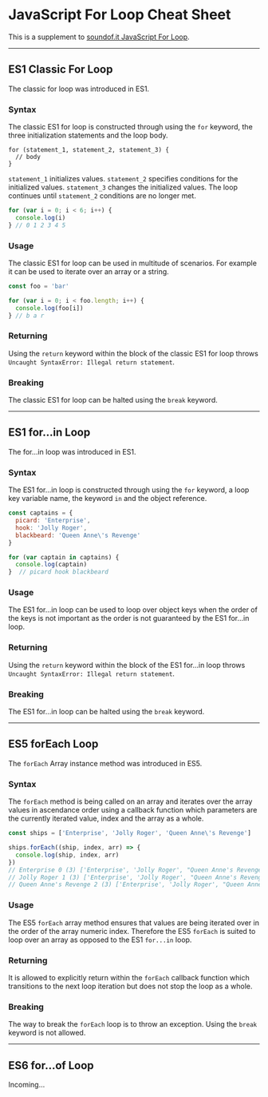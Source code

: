 # JavaScript For Loop Cheat Sheet
This is a supplement to [soundof.it JavaScript For Loop](https://soundof.it/javascript-for-loop).

---

## ES1 Classic For Loop
The classic for loop was introduced in ES1.

### Syntax
The classic ES1 for loop is constructed through using the `for` keyword, the three initialization statements and the loop body.
```
for (statement_1, statement_2, statement_3) {
  // body
}
```
`statement_1` initializes values. `statement_2` specifies conditions for the initialized values. `statement_3` changes the initialized values. The loop continues until `statement_2` conditions are no longer met.
```JavaScript
for (var i = 0; i < 6; i++) {
  console.log(i)
} // 0 1 2 3 4 5
```

### Usage
The classic ES1 for loop can be used in multitude of scenarios. For example it can be used to iterate over an array or a string.
```JavaScript
const foo = 'bar'

for (var i = 0; i < foo.length; i++) {
  console.log(foo[i])
} // b a r
```

### Returning
Using the `return` keyword within the block of the classic ES1 for loop throws `Uncaught SyntaxError: Illegal return statement`.

### Breaking
The classic ES1 for loop can be halted using the `break` keyword.

---

## ES1 for...in Loop
The for...in loop was introduced in ES1.

### Syntax
The ES1 for...in loop is constructed through using the `for` keyword, a loop key variable name, the keyword `in` and the object reference.

```JavaScript
const captains = {
  picard: 'Enterprise',
  hook: 'Jolly Roger',
  blackbeard: 'Queen Anne\'s Revenge'
}

for (var captain in captains) {
  console.log(captain)
}  // picard hook blackbeard
```

### Usage
The ES1 for...in loop can be used to loop over object keys when the order of the keys is not important as the order is not guaranteed by the ES1 for...in loop.

### Returning
Using the `return` keyword within the block of the ES1 for...in loop throws `Uncaught SyntaxError: Illegal return statement`.

### Breaking
The ES1 for...in loop can be halted using the `break` keyword.

---

## ES5 forEach Loop
The `forEach` Array instance method was introduced in ES5.

### Syntax
The `forEach` method is being called on an array and iterates over the array values in ascendance order using a callback function which parameters are the currently iterated value, index and the array as a whole.

```JavaScript
const ships = ['Enterprise', 'Jolly Roger', 'Queen Anne\'s Revenge']

ships.forEach((ship, index, arr) => {
  console.log(ship, index, arr)
})
// Enterprise 0 (3) ['Enterprise', 'Jolly Roger', "Queen Anne's Revenge"]
// Jolly Roger 1 (3) ['Enterprise', 'Jolly Roger', "Queen Anne's Revenge"]
// Queen Anne's Revenge 2 (3) ['Enterprise', 'Jolly Roger', "Queen Anne's Revenge"]
```

### Usage
The ES5 `forEach` array method ensures that values are being iterated over in the order of the array numeric index. Therefore the ES5 `forEach` is suited to loop over an array as opposed to the ES1 `for...in` loop.

### Returning
It is allowed to explicitly return within the `forEach` callback function which transitions to the next loop iteration but does not stop the loop as a whole.

### Breaking
The way to break the `forEach` loop is to throw an exception. Using the `break` keyword is not allowed.

---

## ES6 for...of Loop
Incoming...

